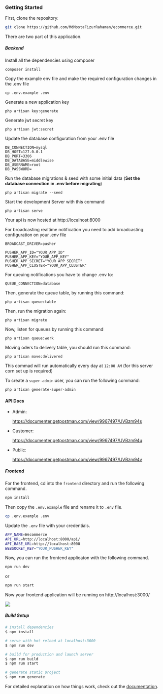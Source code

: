 ### Getting Started

First, clone the repository:

```bash
git clone https://github.com/MdMostaFizurRahaman/ecommerce.git
```

There are two part of this application.

##### Backend

Install all the dependencies using composer

    composer install

Copy the example env file and make the required configuration changes in the .env file

    cp .env.example .env

Generate a new application key

    php artisan key:generate

Generate jwt secret key

    php artisan jwt:secret

Update the database configuration from your .env file

    DB_CONNECTION=mysql
    DB_HOST=127.0.0.1
    DB_PORT=3306
    DB_DATABASE=middlewise
    DB_USERNAME=root
    DB_PASSWORD=

Run the database migrations & seed with some initial data (**Set the database connection in .env before migrating**)

    php artisan migrate --seed

Start the development Server with this command

    php artisan serve

Your api is now hosted at http://localhost:8000

For broadcasting realtime notification you need to add broadcasting configuration on your .env file

    BROADCAST_DRIVER=pusher

    PUSHER_APP_ID="YOUR_APP_ID"
    PUSHER_APP_KEY="YOUR_APP_KEY"
    PUSHER_APP_SECRET="YOUR_APP_SECRET"
    PUSHER_APP_CLUSTER="YOUR_APP_CLUSTER"

For queuing notifications you have to change .env to:

    QUEUE_CONNECTION=database

Then, generate the queue table, by running this command:

    php artisan queue:table

Then, run the migration again:

    php artisan migrate

Now, listen for queues by running this command

    php artisan queue:work

Moving oders to delivery table, you should run this command:

    php artisan move:delivered

This commad will run automatically every day at `12:00 AM` (for this server corn set up is required)

To create a `super-admin` user, you can run the following command:

```bash
php artisan generate-super-admin
```

#### API Docs

- Admin:

  https://documenter.getpostman.com/view/9967497/UVBzm94s

- Customer:

  https://documenter.getpostman.com/view/9967497/UVBzm94u

- Public:

  https://documenter.getpostman.com/view/9967497/UVBzm94v

##### Frontend

For the frontend, cd into the `frontend` directory and run the following command.

```bash
npm install
```

Then copy the `.env.example` file and rename it to `.env` file.

```bash
cp .env.example .env
```

Update the `.env` file with your credentials.

```bash
APP_NAME=Wecommerce
API_URL=http://localhost:8000/api/
API_BASE_URL=http://localhost:8000
WEBSOCKET_KEY="YOUR_PUSHER_KEY"
```

Now, you can run the frontend applicaton with the following command.

```bash
npm run dev
```

or

```bash
npm run start
```

Now your frontend application will be running on http://localhost:3000/

![](https://raw.githubusercontent.com/MdMostaFizurRahaman/ecommerce/main/screenshot.png)

##### Build Setup

```bash
# install dependencies
$ npm install

# serve with hot reload at localhost:3000
$ npm run dev

# build for production and launch server
$ npm run build
$ npm run start

# generate static project
$ npm run generate
```

For detailed explanation on how things work, check out the [documentation](https://nuxtjs.org).
